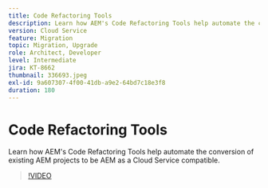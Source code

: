 ```yaml
---
title: Code Refactoring Tools
description: Learn how AEM's Code Refactoring Tools help automate the conversion of existing AEM projects to be AEM as a Cloud Service compatible.
version: Cloud Service
feature: Migration
topic: Migration, Upgrade
role: Architect, Developer
level: Intermediate
jira: KT-8662
thumbnail: 336693.jpeg
exl-id: 9a607307-4f00-41db-a9e2-64bd7c18e3f8
duration: 180
---
```

# Code Refactoring Tools

Learn how AEM's Code Refactoring Tools help automate the conversion of existing AEM projects to be AEM as a Cloud Service compatible.

>[!VIDEO](https://video.tv.adobe.com/v/336693?quality=12&learn=on)
